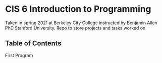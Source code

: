 # CIS 6 Introduction to Programming

Taken in spring  2021 at Berkeley City College instructed by Benjamin Allen PhD Stanford University.
Repo to store projects and tasks worked on.

## Table of Contents 
First Program
